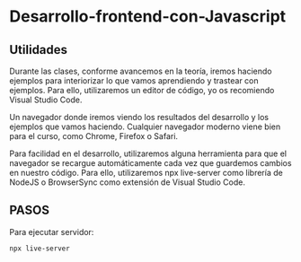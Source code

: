 # Desarrollo-frontend-con-Javascript


## Utilidades

Durante las clases, conforme avancemos en la teoría, iremos haciendo ejemplos para interiorizar lo que vamos aprendiendo y trastear con ejemplos. Para ello, utilizaremos un editor de código, yo os recomiendo Visual Studio Code.

Un navegador donde iremos viendo los resultados del desarrollo y los ejemplos que vamos haciendo. Cualquier navegador moderno viene bien para el curso, como Chrome, Firefox o Safari.

Para facilidad en el desarrollo, utilizaremos alguna herramienta para que el navegador se recargue automáticamente cada vez que guardemos cambios en nuestro código. Para ello, utilizaremos npx live-server como librería de NodeJS o BrowserSync como extensión de Visual Studio Code.


## PASOS

Para ejecutar servidor:
```sh
npx live-server
```